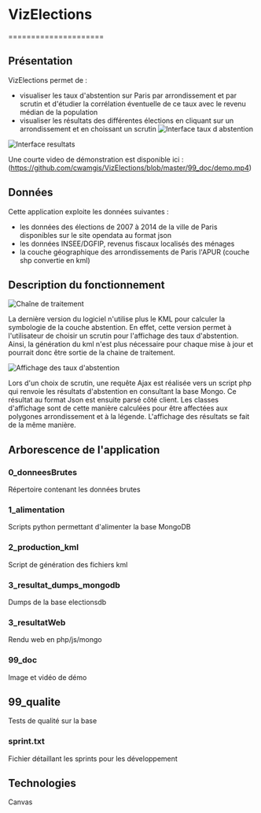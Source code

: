 # VizElections
=====================
## Présentation
VizElections permet de : 
- visualiser les taux d'abstention sur Paris par arrondissement et par scrutin et d'étudier la corrélation éventuelle de ce taux avec le revenu médian de la population
- visualiser les résultats des différentes élections en cliquant sur un arrondissement et en choissant un scrutin
![Interface taux d abstention](https://github.com/cwamgis/VizElections/blob/master/99_doc/visu_tx_abstention.png)

![Interface resultats](https://github.com/cwamgis/VizElections/blob/master/99_doc/visu_res.png)

Une courte video de démonstration est disponible ici : (https://github.com/cwamgis/VizElections/blob/master/99_doc/demo.mp4)

## Données
Cette application exploite les données suivantes : 
- les données des élections de 2007 à 2014 de la ville de Paris disponibles sur le site opendata au format json
- les données INSEE/DGFIP, revenus fiscaux localisés des ménages
- la couche géographique des arrondissements de Paris l'APUR (couche shp convertie en kml)

## Description du fonctionnement
![Chaîne de traitement](https://github.com/cwamgis/VizElections/blob/master/99_doc/chaine.png)


La dernière version du logiciel n'utilise plus le KML pour calculer la symbologie de la couche abstention.
En effet, cette version permet à l'utilisateur de choisir un scrutin pour l'affichage des taux d'abstention.
Ainsi, la génération du kml n'est plus nécessaire pour chaque mise à jour et pourrait donc être sortie de la chaine de traitement.

![Affichage des taux d'abstention](https://github.com/cwamgis/VizElections/blob/master/99_doc/processus_visu.png)

Lors d'un choix de scrutin, une requête Ajax est réalisée vers un script php qui renvoie les résultats d'abstention en consultant la base Mongo. Ce résultat au format Json est ensuite parsé côté client. Les classes d'affichage sont de cette manière calculées pour être affectées aux polygones arrondissement et à la légende.
L'affichage des résultats se fait de la même manière.

## Arborescence de l'application
### 0_donneesBrutes
Répertoire contenant les données brutes
### 1_alimentation
Scripts python permettant d'alimenter la base MongoDB
### 2_production_kml
Script de génération des fichiers kml
###  3_resultat_dumps_mongodb
Dumps de la base electionsdb
### 3_resultatWeb
Rendu web en php/js/mongo
### 99_doc
Image et vidéo de démo
## 99_qualite
Tests de qualité sur la base
### sprint.txt
Fichier détaillant les sprints pour les développement




## Technologies
Canvas
